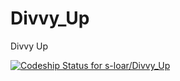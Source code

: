 Divvy_Up
========

Divvy Up

[ ![Codeship Status for s-loar/Divvy_Up](https://www.codeship.io/projects/73352a80-05e4-0132-c499-5e2f8ca0eebb/status)](https://www.codeship.io/projects/30969)
 
